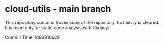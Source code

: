 # cloud-utils - main branch

This repository contains frozen state of the repository.
Its history is cleared. It is used only for static code
analysis with Codacy.

Commit Time: 1693810629